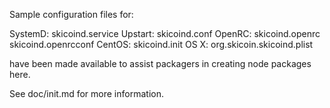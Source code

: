 Sample configuration files for:

SystemD: skicoind.service
Upstart: skicoind.conf
OpenRC:  skicoind.openrc
         skicoind.openrcconf
CentOS:  skicoind.init
OS X:    org.skicoin.skicoind.plist

have been made available to assist packagers in creating node packages here.

See doc/init.md for more information.

